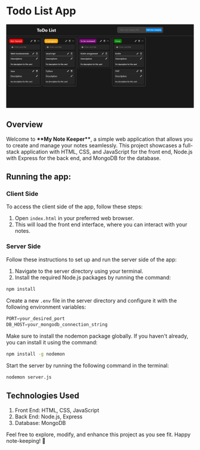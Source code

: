 <h1>Todo List App</h1>

<img src="Screenshot.jpg"/>

<h2>Overview</h2>

<p>Welcome to <strong>**My Note Keeper**</strong>, a simple web application that allows you to create and manage your notes seamlessly. This project showcases a full-stack application with HTML, CSS, and JavaScript for the front end, Node.js with Express for the back end, and MongoDB for the database.</p>


<h2>Running the app:</h2>

<h3>Client Side</h3>

<p>To access the client side of the app, follow these steps:</p>

<ol>
    <li>Open <code>index.html</code> in your preferred web browser.</li>
    <li>This will load the front end interface, where you can interact with your notes.</li>
</ol>



<h3>Server Side</h3>

<p>Follow these instructions to set up and run the server side of the app:</p>
<ol>
    <li>Navigate to the server directory using your terminal.</li>
    <li>Install the required Node.js packages by running the command:</li>
</ol>

```bash
npm install
```


<p>Create a new <code>.env</code> file in the server directory and configure it with the following environment variables:</p>

```JavaScript
PORT=your_desired_port
DB_HOST=your_mongodb_connection_string
```
<p>Make sure to install the nodemon package globally. If you haven't already, you can install it using the command:</p>

```bash
npm install -g nodemon
```
<p>Start the server by running the following command in the terminal:</p>

```bash
nodemon server.js
```

<h2>Technologies Used</h2>

<ol>
    <li>Front End: HTML, CSS, JavaScript</li>
    <li>Back End: Node.js, Express</li>
    <li>Database: MongoDB</li>
</ol>

<p>Feel free to explore, modify, and enhance this project as you see fit. Happy note-keeping! 📝</p>





